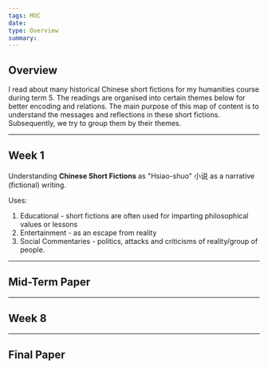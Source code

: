 ```yaml
---
tags: MOC
date: 
type: Overview
summary: 
---
```

## Overview

I read about many historical Chinese short fictions for my humanities course during term 5. The readings are organised into certain themes below for better encoding and relations. The main purpose of this map of content is to understand the messages and reflections in these short fictions. Subsequently, we try to group them by their themes.

---

## Week 1

Understanding **Chinese Short Fictions** as "Hsiao-shuo" 小说 as a narrative (fictional) writing. 

Uses:
1. Educational - short fictions are often used for imparting philosophical values or lessons
2. Entertainment - as an escape from reality
3. Social Commentaries - politics, attacks and criticisms of reality/group of people.


---

## Mid-Term Paper

---

## Week 8

---

## Final Paper